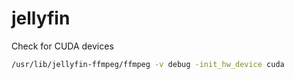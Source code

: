 # jellyfin

Check for CUDA devices

```bash
/usr/lib/jellyfin-ffmpeg/ffmpeg -v debug -init_hw_device cuda
```
